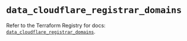 # `data_cloudflare_registrar_domains`

Refer to the Terraform Registry for docs: [`data_cloudflare_registrar_domains`](https://registry.terraform.io/providers/cloudflare/cloudflare/5.11.0/docs/data-sources/registrar_domains).
